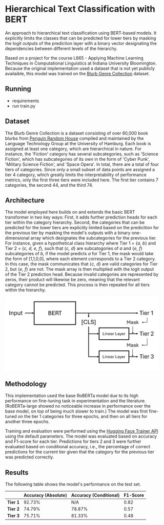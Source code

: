 # Hierarchical Text Classification with BERT

An approach to hierarchical text classification using BERT-based models. It explicitly limits the classes that can be predicted for lower tiers by masking the logit outputs of the prediction layer with a binary vector designating the dependencies between different levels of the hierarchy.

Based on a project for the course L665 - Applying Machine Learning Techniques in Computational Linguistics at Indiana University Bloomington.
Because the original implementation used a dataset that is not yet publicly availaible, this model was trained on the [Blurb Genre Collection](https://www.inf.uni-hamburg.de/en/inst/ab/lt/resources/data/blurb-genre-collection.html) dataset.

## Running

- requirements
- run train.py

## Dataset
The Blurb Genre Collection is a dataset consisting of over 60,000 book blurbs from [Penguin Random House](penguinrandomhouse.com) compiled and maintained by the Language Technology Group at the University of Hamburg.
Each book is assigned at least one category, which are hierarchical in nature. For instance, the 'Fiction' category has several subcategories, such as 'Science Fiction', which has subcategories of its own in the form of 'Cyber Punk', 'Military Science Fiction', and 'Space Opera'.
In total, there are a total of four tiers of categories. Since only a small subset of data points are assigned a tier 4 category, which greatly limits the interpretability of performance metrics, only the first three tiers were included here.
The first tier contains 7 categories, the second 44, and the third 74.

## Architecture

The model employed here builds on and extends the basic BERT transformer in two key ways: 
First, it adds further prediction heads for each tier within the category hierarchy.
Second, the categories that can be predicted for the lower tiers are explicitly limited based on the predicition for the previous tier by masking the model's outputs with a binary one-dimensional array which designates the subcategories for the previous tier.
For instance, given a hypothetical class hierarchy where Tier 1 = {*a, b*} and Tier 2 = {*c, d, e, f*}, such that {*c, d*} are subcatogories of *a* and {*e, f*} subcategories of *b*, if the model predicts *a* for Tier 1, the mask would take the form of [1,1,0,0], where each element corresponds to a Tier 2 category.
In this case, the mask communicates that {*c, d*} are valid categories for Tier 2, but {*e, f*} are not.
The mask array is then multiplied with the logit output of the Tier 2 prediction head.
Because invalid categories are represented by zeros, their product will likewise be zero, meaning that the relevant category cannot be predicted.
This process is then repeated for all tiers within the hierarchy.

![image](architecture.png)

## Methodology
This implementation used the base RoBERTa model due to its high performance on fine-tuning task in experimentation and the literature.
(RoBERTa-large showed no noticeable increase in performance over the base model, on top of being much slower to train.)
The model was first fine-tuned on the tier 1 categories for three epochs, and then on all tiers for another three epochs.

Training and evaluation were performed using the [Hugging Face Trainer API](https://huggingface.co/docs/transformers/main_classes/trainer) using the default parameters.
The model was evaluated based on accuracy and F1-score for each tier. Predictions for tiers 2 and 3 were further evaluated based on conditional accuracy, i.e., the percentage of correct predictions for the current tier given that the category for the previous tier was predicted correctly.

## Results

The following table shows the model's performance on the test set.

|            | **Accuracy (Absolute)** | **Accuracy (Conditional)** | **F1-Score** |
|------------|-------------------------|-------------------------|--------------|
| **Tier 1** | 92.73%                  | N/A                     | 0.82         |
| **Tier 2** | 74.79%                  | 78.87%                  | 0.57         |
| **Tier 3** | 75.71%                  | 81.33%                  | 0.48         |
